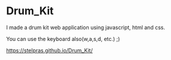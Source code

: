 # Drum_Kit
I made a drum kit web application using javascript, html and css.

You can use the keyboard also(w,a,s,d, etc.) ;)

https://stelpras.github.io/Drum_Kit/
